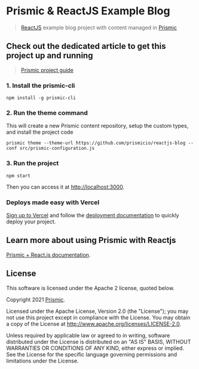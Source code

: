# Prismic & ReactJS Example Blog
> [ReactJS](https://reactjs.org/) example blog project with content managed in [Prismic](https://prismic.io)

## Check out the dedicated article to get this project up and running
> [Prismic project guide](https://intercom.help/prismicio/en/articles/2685559-sample-blog-with-api-based-cms-in-reactjs)

### 1. Install the prismic-cli

```
npm install -g prismic-cli
```

### 2. Run the theme command
This will create a new Prismic content repository, setup the custom types, and install the project code
```
prismic theme --theme-url https://github.com/prismicio/reactjs-blog --conf src/prismic-configuration.js
```
### 3. Run the project
```
npm start
```
Then you can access it at [http://localhost:3000](http://localhost:3000).

### Deploys made easy with Vercel
[Sign up to Vercel](https://vercel.com/login) and follow the [deployment documentation](https://vercel.com/docs/platform/deployments) to quickly deploy your project.

## Learn more about using Prismic with Reactjs

[Prismic + React.js documentation](https://prismic.io/docs/technologies/reactjs).

## License

This software is licensed under the Apache 2 license, quoted below.

Copyright 2021 [Prismic](http://prismic.io).

Licensed under the Apache License, Version 2.0 (the "License"); you may not use this project except in compliance with the License. You may obtain a copy of the License at http://www.apache.org/licenses/LICENSE-2.0.

Unless required by applicable law or agreed to in writing, software distributed under the License is distributed on an "AS IS" BASIS, WITHOUT WARRANTIES OR CONDITIONS OF ANY KIND, either express or implied. See the License for the specific language governing permissions and limitations under the License.

